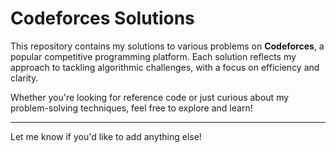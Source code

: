# Codeforces Solutions

This repository contains my solutions to various problems on **Codeforces**, a popular competitive programming platform. Each solution reflects my approach to tackling algorithmic challenges, with a focus on efficiency and clarity.

Whether you're looking for reference code or just curious about my problem-solving techniques, feel free to explore and learn!

---

Let me know if you'd like to add anything else!
